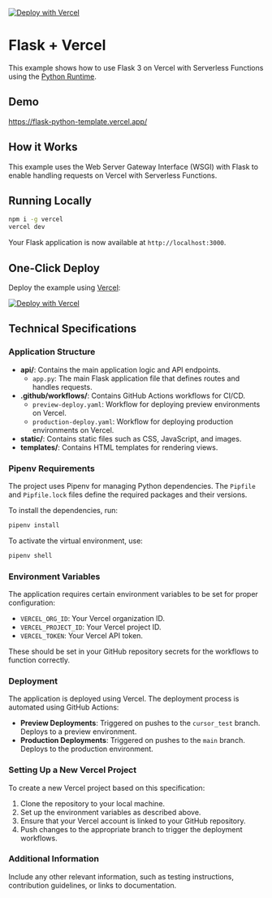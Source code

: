 [![Deploy with Vercel](https://vercel.com/button)](https://vercel.com/new/clone?repository-url=https%3A%2F%2Fgithub.com%2Fvercel%2Fexamples%2Ftree%2Fmain%2Fpython%2Fflask3&demo-title=Flask%203%20%2B%20Vercel&demo-description=Use%20Flask%203%20on%20Vercel%20with%20Serverless%20Functions%20using%20the%20Python%20Runtime.&demo-url=https%3A%2F%2Fflask3-python-template.vercel.app%2F&demo-image=https://assets.vercel.com/image/upload/v1669994156/random/flask.png)

# Flask + Vercel

This example shows how to use Flask 3 on Vercel with Serverless Functions using the [Python Runtime](https://vercel.com/docs/concepts/functions/serverless-functions/runtimes/python).

## Demo

https://flask-python-template.vercel.app/

## How it Works

This example uses the Web Server Gateway Interface (WSGI) with Flask to enable handling requests on Vercel with Serverless Functions.

## Running Locally

```bash
npm i -g vercel
vercel dev
```

Your Flask application is now available at `http://localhost:3000`.

## One-Click Deploy

Deploy the example using [Vercel](https://vercel.com?utm_source=github&utm_medium=readme&utm_campaign=vercel-examples):

[![Deploy with Vercel](https://vercel.com/button)](https://vercel.com/new/clone?repository-url=https%3A%2F%2Fgithub.com%2Fvercel%2Fexamples%2Ftree%2Fmain%2Fpython%2Fflask3&demo-title=Flask%203%20%2B%20Vercel&demo-description=Use%20Flask%203%20on%20Vercel%20with%20Serverless%20Functions%20using%20the%20Python%20Runtime.&demo-url=https%3A%2F%2Fflask3-python-template.vercel.app%2F&demo-image=https://assets.vercel.com/image/upload/v1669994156/random/flask.png)

## Technical Specifications

### Application Structure

- **api/**: Contains the main application logic and API endpoints.
  - `app.py`: The main Flask application file that defines routes and handles requests.
- **.github/workflows/**: Contains GitHub Actions workflows for CI/CD.
  - `preview-deploy.yaml`: Workflow for deploying preview environments on Vercel.
  - `production-deploy.yaml`: Workflow for deploying production environments on Vercel.
- **static/**: Contains static files such as CSS, JavaScript, and images.
- **templates/**: Contains HTML templates for rendering views.

### Pipenv Requirements

The project uses Pipenv for managing Python dependencies. The `Pipfile` and `Pipfile.lock` files define the required packages and their versions.

To install the dependencies, run:

```bash
pipenv install
```

To activate the virtual environment, use:

```bash
pipenv shell
```

### Environment Variables

The application requires certain environment variables to be set for proper configuration:

- `VERCEL_ORG_ID`: Your Vercel organization ID.
- `VERCEL_PROJECT_ID`: Your Vercel project ID.
- `VERCEL_TOKEN`: Your Vercel API token.

These should be set in your GitHub repository secrets for the workflows to function correctly.

### Deployment

The application is deployed using Vercel. The deployment process is automated using GitHub Actions:

- **Preview Deployments**: Triggered on pushes to the `cursor_test` branch. Deploys to a preview environment.
- **Production Deployments**: Triggered on pushes to the `main` branch. Deploys to the production environment.

### Setting Up a New Vercel Project

To create a new Vercel project based on this specification:

1. Clone the repository to your local machine.
2. Set up the environment variables as described above.
3. Ensure that your Vercel account is linked to your GitHub repository.
4. Push changes to the appropriate branch to trigger the deployment workflows.

### Additional Information

Include any other relevant information, such as testing instructions, contribution guidelines, or links to documentation.

